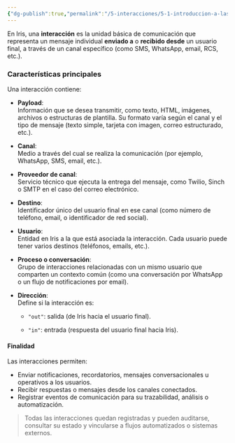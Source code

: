 ```yaml
---
{"dg-publish":true,"permalink":"/5-interacciones/5-1-introduccion-a-las-interacciones/","dgPassFrontmatter":true}
---
```



En Iris, una **interacción** es la unidad básica de comunicación que representa un mensaje individual **enviado a** o **recibido desde** un usuario final, a través de un canal específico (como SMS, WhatsApp, email, RCS, etc.).

### Características principales

Una interacción contiene:

- **Payload**:  
    Información que se desea transmitir, como texto, HTML, imágenes, archivos o estructuras de plantilla. Su formato varía según el canal y el tipo de mensaje (texto simple, tarjeta con imagen, correo estructurado, etc.).
    
- **Canal**:  
    Medio a través del cual se realiza la comunicación (por ejemplo, WhatsApp, SMS, email, etc.).
    
- **Proveedor de canal**:  
    Servicio técnico que ejecuta la entrega del mensaje, como Twilio, Sinch o SMTP en el caso del correo electrónico.
    
- **Destino**:  
    Identificador único del usuario final en ese canal (como número de teléfono, email, o identificador de red social).
    
- **Usuario**:  
    Entidad en Iris a la que está asociada la interacción. Cada usuario puede tener varios destinos (teléfonos, emails, etc.).
    
- **Proceso o conversación**:  
    Grupo de interacciones relacionadas con un mismo usuario que comparten un contexto común (como una conversación por WhatsApp o un flujo de notificaciones por email).
    
- **Dirección**:  
    Define si la interacción es:
    
    - `"out"`: salida (de Iris hacia el usuario final).
        
    - `"in"`: entrada (respuesta del usuario final hacia Iris).
        

#### Finalidad

Las interacciones permiten:
- Enviar notificaciones, recordatorios, mensajes conversacionales u operativos a los usuarios.
- Recibir respuestas o mensajes desde los canales conectados.
- Registrar eventos de comunicación para su trazabilidad, análisis o automatización.

> Todas las interacciones quedan registradas y pueden auditarse, consultar su estado y vincularse a flujos automatizados o sistemas externos.